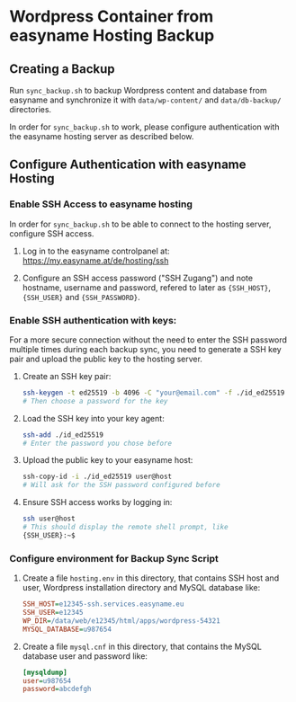 # Wordpress Container from easyname Hosting Backup

## Creating a Backup

Run `sync_backup.sh` to backup Wordpress content and database from easyname and
synchronize it with `data/wp-content/` and `data/db-backup/` directories.

In order for `sync_backup.sh` to work, please configure authentication with the
easyname hosting server as described below.

## Configure Authentication with easyname Hosting

### Enable SSH Access to easyname hosting

In order for `sync_backup.sh` to be able to connect to the hosting server,
configure SSH access.

1.  Log in to the easyname controlpanel at:
    https://my.easyname.at/de/hosting/ssh

2.  Configure an SSH access password ("SSH Zugang") and note hostname,
    username and password, refered to later as `{SSH_HOST}`, `{SSH_USER}` and
    `{SSH_PASSWORD}`.

### Enable SSH authentication with keys:

For a more secure connection without the need to enter the SSH password multiple
times during each backup sync, you need to generate a SSH key pair and upload
the public key to the hosting server.

1.  Create an SSH key pair:

    ```bash
    ssh-keygen -t ed25519 -b 4096 -C "your@email.com" -f ./id_ed25519
    # Then choose a password for the key
    ```

2.  Load the SSH key into your key agent:

    ```bash
    ssh-add ./id_ed25519
    # Enter the password you chose before
    ```

3.  Upload the public key to your easyname host:

    ```bash
    ssh-copy-id -i ./id_ed25519 user@host
    # Will ask for the SSH password configured before
    ```

4.  Ensure SSH access works by logging in:

    ```bash
    ssh user@host
    # This should display the remote shell prompt, like
    {SSH_USER}:~$
    ```

### Configure environment for Backup Sync Script

1.  Create a file `hosting.env` in this directory, that contains SSH host and
    user, Wordpress installation directory and MySQL database like:

    ```ini
    SSH_HOST=e12345-ssh.services.easyname.eu
    SSH_USER=e12345
    WP_DIR=/data/web/e12345/html/apps/wordpress-54321
    MYSQL_DATABASE=u987654
    ```

2.  Create a file `mysql.cnf` in this directory, that contains the MySQL
    database user and password like:

    ```ini
    [mysqldump]
    user=u987654
    password=abcdefgh
    ```
